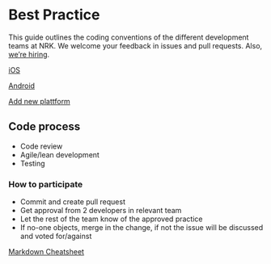 # Best Practice
This guide outlines the coding conventions of the different development teams at NRK. We welcome your feedback in issues and pull requests. Also, [we’re hiring](https://www.nrk.no/stilling/). 

[iOS](iOS.md)

[Android](Android/Android.md)

[Add new plattform](https://github.com/nrkno/best-practice/pulls)

## Code process
- Code review
- Agile/lean development
- Testing

### How to participate

* Commit and create pull request
* Get approval from 2 developers in relevant team
* Let the rest of the team know of the approved practice
* If no-one objects, merge in the change, if not the issue will be discussed and voted for/against

[Markdown Cheatsheet](https://github.com/adam-p/markdown-here/wiki/Markdown-Cheatsheet)
